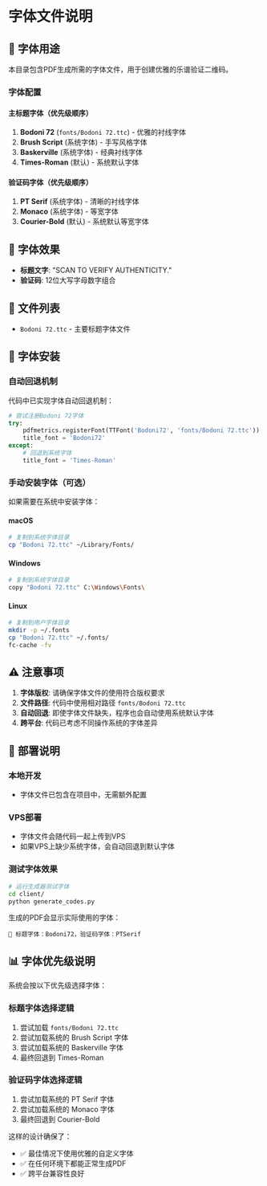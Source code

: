 # 字体文件说明

## 📝 字体用途

本目录包含PDF生成所需的字体文件，用于创建优雅的乐谱验证二维码。

### 字体配置

#### 主标题字体（优先级顺序）
1. **Bodoni 72** (`fonts/Bodoni 72.ttc`) - 优雅的衬线字体
2. **Brush Script** (系统字体) - 手写风格字体
3. **Baskerville** (系统字体) - 经典衬线字体
4. **Times-Roman** (默认) - 系统默认字体

#### 验证码字体（优先级顺序）
1. **PT Serif** (系统字体) - 清晰的衬线字体
2. **Monaco** (系统字体) - 等宽字体
3. **Courier-Bold** (默认) - 系统默认等宽字体

## 🎨 字体效果

- **标题文字**: "SCAN TO VERIFY AUTHENTICITY."
- **验证码**: 12位大写字母数字组合

## 📁 文件列表

- `Bodoni 72.ttc` - 主要标题字体文件

## 🔧 字体安装

### 自动回退机制

代码中已实现字体自动回退机制：

```python
# 尝试注册Bodoni 72字体
try:
    pdfmetrics.registerFont(TTFont('Bodoni72', 'fonts/Bodoni 72.ttc'))
    title_font = 'Bodoni72'
except:
    # 回退到系统字体
    title_font = 'Times-Roman'
```

### 手动安装字体（可选）

如果需要在系统中安装字体：

#### macOS
```bash
# 复制到系统字体目录
cp "Bodoni 72.ttc" ~/Library/Fonts/
```

#### Windows
```bash
# 复制到系统字体目录
copy "Bodoni 72.ttc" C:\Windows\Fonts\
```

#### Linux
```bash
# 复制到用户字体目录
mkdir -p ~/.fonts
cp "Bodoni 72.ttc" ~/.fonts/
fc-cache -fv
```

## ⚠️ 注意事项

1. **字体版权**: 请确保字体文件的使用符合版权要求
2. **文件路径**: 代码中使用相对路径 `fonts/Bodoni 72.ttc`
3. **自动回退**: 即使字体文件缺失，程序也会自动使用系统默认字体
4. **跨平台**: 代码已考虑不同操作系统的字体差异

## 🚀 部署说明

### 本地开发
- 字体文件已包含在项目中，无需额外配置

### VPS部署
- 字体文件会随代码一起上传到VPS
- 如果VPS上缺少系统字体，会自动回退到默认字体

### 测试字体效果
```bash
# 运行生成器测试字体
cd client/
python generate_codes.py
```

生成的PDF会显示实际使用的字体：
```
🎨 标题字体：Bodoni72，验证码字体：PTSerif
```

## 📊 字体优先级说明

系统会按以下优先级选择字体：

### 标题字体选择逻辑
1. 尝试加载 `fonts/Bodoni 72.ttc`
2. 尝试加载系统的 Brush Script 字体
3. 尝试加载系统的 Baskerville 字体
4. 最终回退到 Times-Roman

### 验证码字体选择逻辑
1. 尝试加载系统的 PT Serif 字体
2. 尝试加载系统的 Monaco 字体
3. 最终回退到 Courier-Bold

这样的设计确保了：
- ✅ 最佳情况下使用优雅的自定义字体
- ✅ 在任何环境下都能正常生成PDF
- ✅ 跨平台兼容性良好
